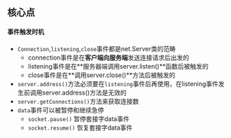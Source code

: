 ## 核心点
#### 事件触发时机
* `Connection`,`listening`,`close`事件都是net.Server类的范畴
  * connection事件是在**客户端向服务端**发送连接请求后出发的
  * listening事件是在**服务器端调用server.listen()**函数后被触发的
  * close事件是在**调用server.close()**方法后被触发的
* `server.address()`方法必须要在`listening`事件后再使用，在listening事件发生前调用server.address()方法是无效的
* `server.getConnections()`方法来获取连接数
* `data`事件可以被暂停和继续急停
  * `socket.pause()` 暂停套接字data事件
  * `socket.resume()` 恢复套接字data事件
